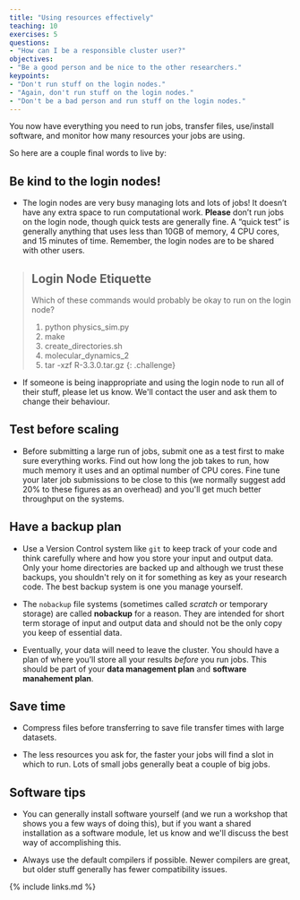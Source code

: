 ```yaml
---
title: "Using resources effectively"
teaching: 10
exercises: 5
questions:
- "How can I be a responsible cluster user?"
objectives:
- "Be a good person and be nice to the other researchers."
keypoints:
- "Don't run stuff on the login nodes."
- "Again, don't run stuff on the login nodes."
- "Don't be a bad person and run stuff on the login nodes."
---
```


You now have everything you need to run jobs, transfer files, use/install software, and monitor how
many resources your jobs are using.

So here are a couple final words to live by:

## Be kind to the login nodes!

* The login nodes are very busy managing lots and lots of jobs! It doesn’t have any extra space to run
  computational work. **Please** don’t run jobs on the login node, though quick tests are generally fine. A
  “quick test” is generally anything that uses less than 10GB of memory, 4 CPU cores, and 15 minutes of
  time. Remember, the login nodes are to be shared with other users.

> ## Login Node Etiquette
> 
> Which of these commands would probably be okay to run on the login node?
> 1. python physics_sim.py
> 2. make
> 3. create_directories.sh
> 4. molecular_dynamics_2
> 5. tar -xzf R-3.3.0.tar.gz
{: .challenge}

* If someone is being inappropriate and using the login node to run all of their stuff, please let us know.
  We'll contact the user and ask them to change their behaviour.

## Test before scaling

* Before submitting a large run of jobs, submit one as a test first to make sure everything works. Find out 
  how long the job takes to run, how much memory it uses and an optimal number of CPU cores.  Fine tune your
  later job submissions to be close to this (we normally suggest add 20% to these figures as an overhead) and you'll
  get much better throughput on the systems.

## Have a backup plan

* Use a Version Control system like `git` to keep track of your code and think carefully where and how you store your
  input and output data. Only your home directories are backed up and although we trust these backups, you shouldn't rely on it for something as key as your research code. The best backup system is one you manage yourself.

* The `nobackup` file systems (sometimes called *scratch* or temporary storage) are called **nobackup** for a reason. They 
  are intended for short term storage of input and output data and should not be the only copy you keep of essential data.

* Eventually, your data will need to leave the cluster. You should have a plan of where you’ll store
  all your results *before* you run jobs.  This should be part of your **data management plan** and **software manahement plan**.  

## Save time

* Compress files before transferring to save file transfer times with large datasets.

* The less resources you ask for, the faster your jobs will find a slot in which to run. Lots of
  small jobs generally beat a couple of big jobs.

## Software tips

* You can generally install software yourself (and we run a workshop that shows you a few ways of doing this), but if you     want a shared installation as a software module, let us know and we'll discuss the best way of accomplishing this.

* Always use the default compilers if possible. Newer compilers are great, but older stuff generally
  has fewer compatibility issues.

{% include links.md %}
